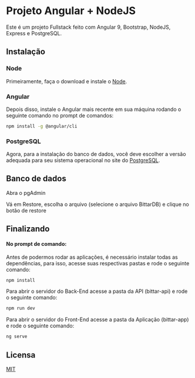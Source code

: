 # Projeto Angular + NodeJS

Este é um projeto Fullstack feito com Angular 9, Bootstrap, NodeJS, Express e PostgreSQL.

## Instalação

### Node
Primeiramente, faça o download e instale o [Node](https://nodejs.org/en/).

### Angular
Depois disso, instale o Angular mais recente em sua máquina rodando o seguinte comando no prompt de comandos:

```bash
npm install -g @angular/cli
```
### PostgreSQL
Agora, para a instalação do banco de dados, você deve escolher a versão 
adequada para seu sistema operacional no site do [PostgreSQL](https://www.postgresql.org/download/).

## Banco de dados

Abra o pgAdmin

Vá em Restore, escolha o arquivo (selecione o arquivo BittarDB) e clique no botão de restore

## Finalizando

#### No prompt de comando:  

Antes de podermos rodar as aplicações, é necessário instalar todas as dependências, para isso, acesse suas respectivas pastas e rode o seguinte comando:
``` bash
npm install
```

Para abrir o servidor do Back-End acesse a pasta da API (bittar-api) e rode o seguinte comando:

```bash
npm run dev
```
Para abrir o servidor do Front-End acesse a pasta da Aplicação (bittar-app) e rode o seguinte comando:

```bash
ng serve
```

## Licensa
[MIT](https://choosealicense.com/licenses/mit/)